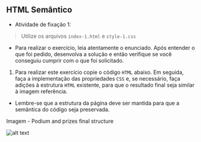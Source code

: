 ## HTML Semântico 

- Atividade de fixação 1:
> Utilize os arquivos `index-1.html` e `style-1.css`
- Para realizar o exercício, leia atentamente o enunciado. Após entender o que foi pedido, desenvolva a solução e então verifique se você conseguiu cumprir com o que foi solicitado.
1. Para realizar este exercício copie o código `HTML` abaixo. Em seguida, faça a implementação das propriedades `CSS` e, se necessário, faça adições à estrutura `HTML` existente, para que o resultado final seja similar à imagem referência.
* Lembre-se que a estrutura da página deve ser mantida para que a semântica do código seja preservada.

Imagem - Podium and prizes final structure

![alt text](https://s3.us-east-2.amazonaws.com/assets.app.betrybe.com/fundamentals/html-css/images/podium-final-fdcdc425aade8216b9e3c4b0eab234fc.png)

